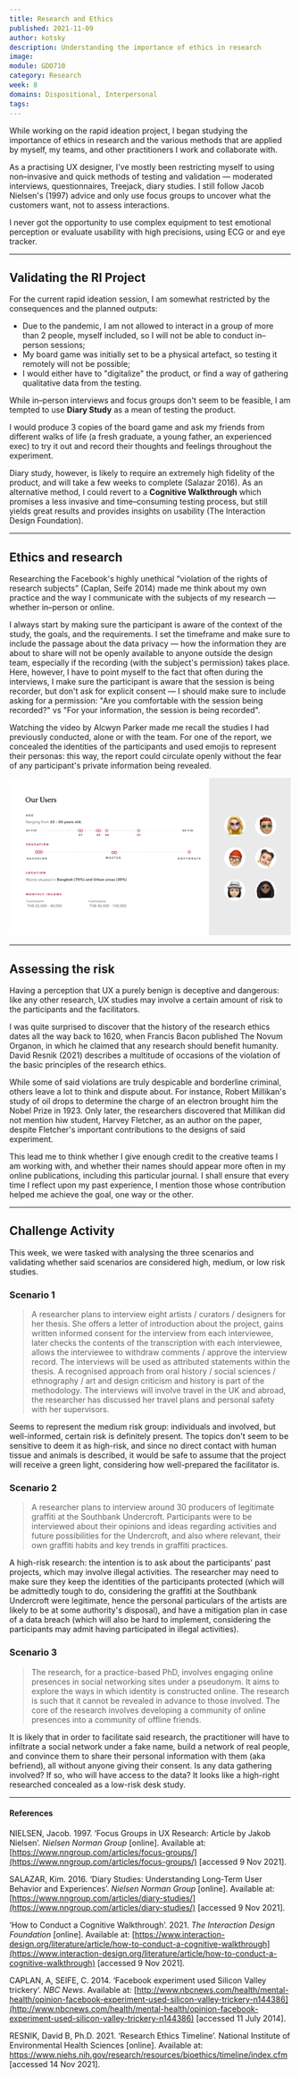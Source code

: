 ```yaml
---
title: Research and Ethics
published: 2021-11-09
author: kotsky
description: Understanding the importance of ethics in research
image: 
module: GDO710
category: Research
week: 8
domains: Dispositional, Interpersonal
tags: 
---
```


While working on the rapid ideation project, I began studying the importance of ethics in research and the various methods that are applied by myself, my teams, and other practitioners I work and collaborate with.

As a practising UX designer, I've mostly been restricting myself to using non–invasive and quick methods of testing and validation — moderated interviews, questionnaires, Treejack, diary studies. I still follow Jacob Nielsen's (1997) advice  and only use focus groups to uncover what the customers want, not to assess interactions. 

I never got the opportunity to use complex equipment to test emotional perception or evaluate usability with high precisions, using ECG or and eye tracker.

---

## Validating the RI Project

For the current rapid ideation session, I am somewhat restricted by the consequences and the planned outputs:

- Due to the pandemic, I am not allowed to interact in a group of more than 2 people, myself included, so I will not be able to conduct in–person sessions;
- My board game was initially set to be a physical artefact, so testing it remotely will not be possible;
- I would either have to "digitalize" the product, or find a way of gathering qualitative data from the testing.

While in–person interviews and focus groups don't seem to be feasible, I am tempted to use **Diary Study** as a mean of testing the product. 

I would produce 3 copies of the board game and ask my friends from different walks of life (a fresh graduate, a young father, an experienced exec) to try it out and record their thoughts and feelings throughout the experiment. 

Diary study, however, is likely to require an extremely high fidelity of the product, and will take a few weeks to complete (Salazar 2016). As an alternative method, I could revert to a **Cognitive Walkthrough** which promises a less invasive and time–consuming testing process, but still yields great results and provides insights on usability (The Interaction Design Foundation).

---

## Ethics and research

Researching the Facebook's highly unethical “violation of the rights of research subjects” (Caplan, Seife 2014) made me think about my own practice and the way I communicate with the subjects of my research — whether in–person or online.

I always start by making sure the participant is aware of the context of the study, the goals, and the requirements. I set the timeframe and make sure to include the passage about the data privacy — how the information they are about to share will not be openly available to anyone outside the design team, especially if the recording (with the subject's permission) takes place. Here, however, I have to point myself to the fact that often during the interviews, I make sure the participant is aware that the session is being recorder, but don't ask for explicit consent — I should make sure to include asking for a permission: "Are you comfortable with the session being recorded?" vs "For your information, the session is being recorded". 

Watching the video by Alcwyn Parker made me recall the studies I had previously conducted, alone or with the team. For one of the report, we concealed the identities of the participants and used emojis to represent their personas: this way, the report could circulate openly without the fear of any participant's private information being revealed.

![Report](./img/08-ethics.jpg)

---

## Assessing the risk

Having a perception that UX a purely benign is deceptive and dangerous: like any other research, UX studies may involve a certain amount of risk to the participants and the facilitators.

I was quite surprised to discover that the history of the research ethics dates all the way back to 1620, when Francis Bacon published The Novum Organon, in which he claimed that any research should benefit humanity. David Resnik (2021) describes a multitude of occasions of the violation of the basic principles of the research ethics. 

While some of said violations are truly despicable and borderline criminal, others leave a lot to think and dispute about. For instance, Robert Millikan's study of oil drops to determine the charge of an electron brought him the Nobel Prize in 1923. Only later, the researchers discovered that Millikan did not mention hiw student, Harvey Fletcher, as an author on the paper, despite Fletcher's important contributions to the designs of said experiment.

This lead me to think whether I give enough credit to the creative teams I am working with, and whether their names should appear more often in my online publications, including this particular journal. I shall ensure that every time I reflect upon my past experience, I mention those whose contribution helped me achieve the goal, one way or the other. 

---

## Challenge Activity

This week, we were tasked with analysing the three scenarios and validating whether said scenarios are considered high, medium, or low risk studies.

### Scenario 1

> A researcher plans to interview eight artists / curators / designers for her thesis. She offers a letter of introduction about the project, gains written informed consent for the interview from each interviewee, later checks the contents of the transcription with each interviewee, allows the interviewee to withdraw comments / approve the interview record. The interviews will be used as attributed statements within the thesis. A recognised approach from oral history / social sciences / ethnography / art and design criticism and history is part of the methodology. The interviews will involve travel in the UK and abroad, the researcher has discussed her travel plans and personal safety with her supervisors.

Seems to represent the medium risk group: individuals and involved, but well-informed, certain risk is definitely present. The topics don't seem to be sensitive to deem it as high-risk, and since no direct contact with human tissue and animals is described, it would be safe to assume that the project will receive a green light, considering how well-prepared the facilitator is. 

### Scenario 2

> A researcher plans to interview around 30 producers of legitimate graffiti at the Southbank Undercroft. Participants were to be interviewed about their opinions and ideas regarding activities and future possibilities for the Undercroft, and also where relevant, their own graffiti habits and key trends in graffiti practices.

A high-risk research: the intention is to ask about the participants' past projects, which may involve illegal activities. The researcher may need to make sure they keep the identities of the participants protected (which will be admittedly tough to do, considering the graffiti at the Southbank Undercroft were legitimate, hence the personal particulars of the artists are likely to be at some authority's disposal), and have a mitigation plan in case of a data breach (which will also be hard to implement, considering the participants may admit having participated in illegal activities). 

### Scenario 3

> The research, for a practice-based PhD, involves engaging online presences in social networking sites under a pseudonym. It aims to explore the ways in which identity is constructed online. The research is such that it cannot be revealed in advance to those involved. The core of the research involves developing a community of online presences into a community of offline friends.

It is likely that in order to facilitate said research, the practitioner will have to infiltrate a social network under a fake name, build a network of real people, and convince them to share their personal information with them (aka befriend), all without anyone giving their consent. Is any data gathering involved? If so, who will have access to the data? It looks like a high-right researched concealed as a low-risk desk study.

---

#### References

NIELSEN, Jacob. 1997. ‘Focus Groups in UX Research: Article by Jakob Nielsen’. _Nielsen Norman Group_ [online]. Available at: [https://www.nngroup.com/articles/focus-groups/](https://www.nngroup.com/articles/focus-groups/) [accessed 9 Nov 2021].

SALAZAR, Kim. 2016. ‘Diary Studies: Understanding Long-Term User Behavior and Experiences’. _Nielsen Norman Group_ [online]. Available at: [https://www.nngroup.com/articles/diary-studies/](https://www.nngroup.com/articles/diary-studies/) [accessed 9 Nov 2021].

‘How to Conduct a Cognitive Walkthrough’. 2021. _The Interaction Design Foundation_ [online]. Available at: [https://www.interaction-design.org/literature/article/how-to-conduct-a-cognitive-walkthrough](https://www.interaction-design.org/literature/article/how-to-conduct-a-cognitive-walkthrough) [accessed 9 Nov 2021].

CAPLAN, A, SEIFE, C. 2014. ‘Facebook experiment used Silicon Valley trickery‘. _NBC News_. Available at: [http://www.nbcnews.com/health/mental-health/opinion-facebook-experiment-used-silicon-valley-trickery-n144386](http://www.nbcnews.com/health/mental-health/opinion-facebook-experiment-used-silicon-valley-trickery-n144386) [accessed 11 July 2014].

RESNIK, David B, Ph.D. 2021. ‘Research Ethics Timeline’. National Institute of Environmental Health Sciences [online]. Available at: https://www.niehs.nih.gov/research/resources/bioethics/timeline/index.cfm [accessed 14 Nov 2021].
